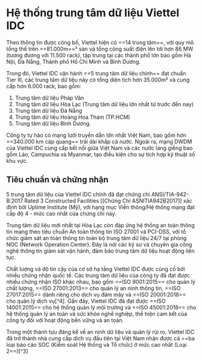 # Hệ thống trung tâm dữ liệu Viettel IDC
Theo thông tin được công bố, Viettel hiện có ==14 trung tâm==, với quy mô tổng thể trên ==81.000m==² sàn và tổng công suất điện lên tới hơn 86 MW (tương đương với 11.500 rack), tập trung tại các thành phố lớn bao gồm Hà Nội, Đà Nẵng, Thành phố Hồ Chí Minh và Bình Dương. 

Trong đó, Viettel IDC vận hành ==5 trung tâm dữ liệu chính== đạt chuẩn Tier III, các trung tâm dữ liệu này có tổng diện tích hơn 35.000m² và cung cấp hơn 6.000 rack, bao gồm: 
1. Trung tâm dữ liệu Pháp Vân
2. Trung tâm dữ liệu Hòa Lạc (Trung tâm dữ liệu lớn nhất từ trước đến nay)
3. Trung tâm dữ liệu Đà Nẵng
4. Trung tâm dữ liệu Hoàng Hoa Thám (TP.HCM)
5. Trung tâm dữ liệu Bình Dương. 

Công ty tự hào có mạng lưới truyền dẫn lớn nhất Việt Nam, bao gồm hơn ==340.000 km cáp quang== trải dài khắp cả nước. Ngoài ra, mạng DWDM của Viettel IDC cung cấp kết nối giữa Việt Nam và các nước láng giềng bao gồm Lào, Campuchia và Myanmar, tạo điều kiện cho sự tích hợp kỹ thuật số khu vực.
## Tiêu chuẩn và chứng nhận

5 trung tâm dữ liệu của Viettel IDC chính đã đạt chứng chỉ ANSI/TIA-942-B:2017 Rated 3 Constructed Facilities [[Chứng Chỉ ASNITIA942B2017]] xác định bởi Uptime Institute (Mỹ), với hạng mục Viễn thông/Hệ thống mạng đạt cấp độ 4 - mức cao nhất của chứng chỉ này. 

Trung tâm dữ liệu mới nhất tại Hòa Lạc còn đáp ứng hệ thống an toàn thông tin mạng theo tiêu chuẩn An toàn thông tin ISO 27001 và PCI-DSS, với tổ chức giám sát an toàn thông tin toàn bộ trung tâm dữ liệu 24/7 tại phòng NOC (Network Operation Center). Đây là nơi các kỹ sư và chuyên gia công nghệ thông tin giám sát vận hành, đảm bảo trung tâm dữ liệu hoạt động liên tục.

Chất lượng và độ tin cậy của cơ sở hạ tầng Viettel IDC được củng cố bởi nhiều chứng nhận quốc tế. Các trung tâm dữ liệu của công ty đã đạt được nhiều chứng nhận ISO khác nhau, bao gồm ==ISO 9001:2015== cho quản lý chất lượng, ==ISO 27001:2013== cho quản lý an ninh thông tin, ==ISO 27017:2015== dành riêng cho dịch vụ đám mây và ==ISO 20001:2018== cho quản lý dịch vụ[^4]. Gần đây, Viettel IDC đã đạt được ==ISO 14001:2015== cho hệ thống quản lý môi trường và ==ISO 45001:2018== cho hệ thống quản lý an toàn và sức khỏe nghề nghiệp, thể hiện cam kết của công ty đối với hoạt động bền vững và an toàn.

Trong một thành tựu đáng kể về an ninh dữ liệu và quản lý rủi ro, Viettel IDC đã trở thành nhà cung cấp dịch vụ đầu tiên tại Việt Nam nhận được cả ==ba loại báo cáo SOC (Kiểm soát Hệ thống và Tổ chức) ở mức cao nhất (Loại 2==)[^3]
